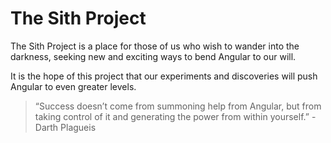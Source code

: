 # The Sith Project

The Sith Project is a place for those of us who wish to wander into the darkness, seeking new and exciting ways to bend Angular to our will. 

It is the hope of this project that our experiments and discoveries will push Angular to even greater levels.

> “Success doesn’t come from summoning help from Angular, but from taking control of it and generating the power from within yourself.” - Darth Plagueis
